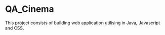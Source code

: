 # QA_Cinema

This project consists of building web application utilising in Java, Javascript and CSS.



